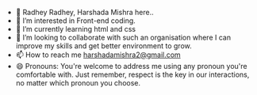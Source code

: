 - 👋 Radhey Radhey, Harshada Mishra here..
- 👀 I’m interested in Front-end coding.
- 🌱 I’m currently learning html and css
- 💞️ I’m looking to collaborate with such an organisation where I can improve my skills and get better environment to grow.
- 📫 How to reach me harshadamishra2@gmail.com
- 😄 Pronouns: You're welcome to address me using any pronoun you're comfortable with. Just remember, respect is the key in our interactions, no matter which pronoun you choose.

<!---
Harshada-Mishra/Harshada-Mishra is a ✨ special ✨ repository because its `README.md` (this file) appears on your GitHub profile.
You can click the Preview link to take a look at your changes.
--->
